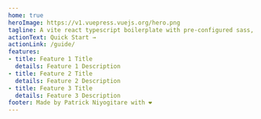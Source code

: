 ```yaml
---
home: true
heroImage: https://v1.vuepress.vuejs.org/hero.png
tagline: A vite react typescript boilerplate with pre-configured sass, redux-tool-kit, tailwind, esLint Prettier, i18n internationalization & Dockerfile... built in cli coming soon 
actionText: Quick Start →
actionLink: /guide/
features:
- title: Feature 1 Title
  details: Feature 1 Description
- title: Feature 2 Title
  details: Feature 2 Description
- title: Feature 3 Title
  details: Feature 3 Description
footer: Made by Patrick Niyogitare with ❤️
---
```

